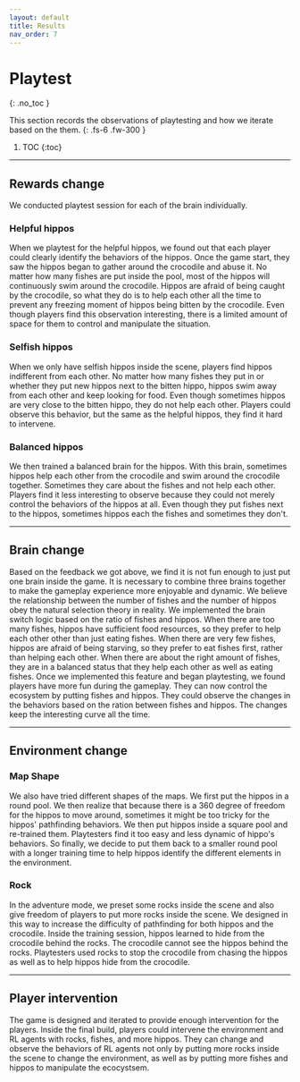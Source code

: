 ```yaml
---
layout: default
title: Results
nav_order: 7
---
```



# Playtest
{: .no_toc }

This section records the observations of playtesting and how we iterate based on the them.
{: .fs-6 .fw-300 }


1. TOC
{:toc}

---

## Rewards change
We conducted playtest session for each of the brain individually.
### Helpful hippos
When we playtest for the helpful hippos, we found out that each player could clearly identify the behaviors of the hippos. Once the game start, they saw the hippos began to gather around the crocodile and abuse it. No matter how many fishes are put inside the pool, most of the hippos will continuously swim around the crocodile. Hippos are afraid of being caught by the crocodile, so what they do is to help each other all the time to prevent any freezing moment of hippos being bitten by the crocodile. Even though players find this observation interesting, there is a limited amount of space for them to control and manipulate the situation.


### Selfish hippos
When we only have selfish hippos inside the scene, players find hippos indifferent from each other. No matter how many fishes they put in or whether they put new hippos next to the bitten hippo, hippos swim away from each other and keep looking for food. Even though sometimes hippos are very close to the bitten hippo, they do not help each other. Players could observe this behavior, but the same as the helpful hippos, they find it hard to intervene.


### Balanced hippos
We then trained a balanced brain for the hippos. With this brain, sometimes hippos help each other from the crocodile and swim around the crocodile together. Sometimes they care about the fishes and not help each other. Players find it less interesting to observe because they could not merely control the behaviors of the hippos at all. Even though they put fishes next to the hippos, sometimes hippos each the fishes and sometimes they don't. 


---
## Brain change
Based on the feedback we got above, we find it is not fun enough to just put one brain inside the game. It is necessary to combine three brains together to make the gameplay experience more enjoyable and dynamic. We believe the relationship between the number of fishes and the number of hippos obey the natural selection theory in reality. We implemented the brain switch logic based on the ratio of fishes and hippos. When there are too many fishes, hippos have sufficient food resources, so they prefer to help each other other than just eating fishes. When there are very few fishes, hippos are afraid of being starving, so they prefer to eat fishes first, rather than helping each other. When there are about the right amount of fishes, they are in a balanced status that they help each other as well as eating fishes. Once we implemented this feature and began playtesting, we found players have more fun during the gameplay. They can now control the ecosystem by putting fishes and hippos. They could observe the changes in the behaviors based on the ration between fishes and hippos. The changes keep the interesting curve all the time.


---
## Environment change
### Map Shape
We also have tried different shapes of the maps. We first put the hippos in a round pool. We then realize that because there is a 360 degree of freedom for the hippos to move around, sometimes it might be too tricky for the hippos' pathfinding behaviors. 
We then put hippos inside a square pool and re-trained them. Playtesters find it too easy and less dynamic of hippo's behaviors. So finally, we decide to put them back to a smaller round pool with a longer training time to help hippos identify the different elements in the environment.

### Rock
In the adventure mode, we preset some rocks inside the scene and also give freedom of players to put more rocks inside the scene. We designed in this way to increase the difficulty of pathfinding for both hippos and the crocodile. Inside the training session, hippos learned to hide from the crocodile behind the rocks. The crocodile cannot see the hippos behind the rocks. Playtesters used rocks to stop the crocodile from chasing the hippos as well as to help hippos hide from the crocodile.


---
## Player intervention
The game is designed and iterated to provide enough intervention for the players. Inside the final build, players could intervene the environment and RL agents with rocks, fishes, and more hippos. They can change and observe the behaviors of RL agents not only by putting more rocks inside the scene to change the environment, as well as by putting more fishes and hippos to manipulate the ecocystsem.
